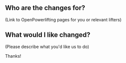## Who are the changes for?

(Link to OpenPowerlifting pages for you or relevant lifters)

## What would I like changed?

(Please describe what you'd like us to do)

Thanks!
